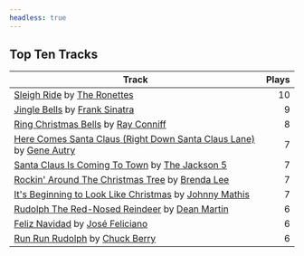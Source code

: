 ```yaml
---
headless: true
---
```


## Top Ten Tracks

| Track | Plays |
| --- |  ---: |
|[Sleigh Ride](https://www.iheart.com/artist/the-ronettes-89545/songs/sleigh-ride-2513311/) by [The Ronettes](https://www.iheart.com/artist/the-ronettes-89545/)| 10|
|[Jingle Bells](https://www.iheart.com/artist/frank-sinatra-739/songs/jingle-bells-493413/) by [Frank Sinatra](https://www.iheart.com/artist/frank-sinatra-739/)| 9|
|[Ring Christmas Bells](https://www.iheart.com/artist/ray-conniff-104848/songs/ring-christmas-bells-2786214/) by [Ray Conniff](https://www.iheart.com/artist/ray-conniff-104848/)| 8|
|[Here Comes Santa Claus (Right Down Santa Claus Lane)](https://www.iheart.com/artist/gene-autry-1800/songs/here-comes-santa-claus-right-down-santa-claus-lane-2543822/) by [Gene Autry](https://www.iheart.com/artist/gene-autry-1800/)| 7|
|[Santa Claus Is Coming To Town](https://www.iheart.com/artist/the-jackson-5-35053/songs/santa-claus-is-coming-to-town-28131648/) by [The Jackson 5](https://www.iheart.com/artist/the-jackson-5-35053/)| 7|
|[Rockin' Around The Christmas Tree](https://www.iheart.com/artist/brenda-lee-18115/songs/rockin-around-the-christmas-tree-28114119/) by [Brenda Lee](https://www.iheart.com/artist/brenda-lee-18115/)| 7|
|[It's Beginning to Look Like Christmas](https://www.iheart.com/artist/johnny-mathis-14581/songs/its-beginning-to-look-like-christmas-3899088/) by [Johnny Mathis](https://www.iheart.com/artist/johnny-mathis-14581/)| 7|
|[Rudolph The Red-Nosed Reindeer](https://www.iheart.com/artist/dean-martin-6555/songs/rudolph-the-red-nosed-reindeer-15599993/) by [Dean Martin](https://www.iheart.com/artist/dean-martin-6555/)| 6|
|[Feliz Navidad](https://www.iheart.com/artist/jose-feliciano-30507/songs/feliz-navidad-2954725/) by [José Feliciano](https://www.iheart.com/artist/jose-feliciano-30507/)| 6|
|[Run Run Rudolph](https://www.iheart.com/artist/chuck-berry-644/songs/run-run-rudolph-79923059/) by [Chuck Berry](https://www.iheart.com/artist/chuck-berry-644/)| 6|
